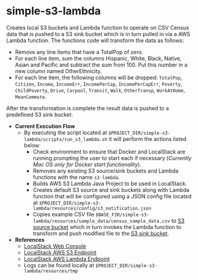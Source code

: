 # simple-s3-lambda
Creates local S3 buckets and Lambda function to operate on CSV Census data that is pushed to a S3 sink bucket which is in turn pulled in via a AWS Lambda function. The functions code will transform the data as follows:
- Remove any line items that have a TotalPop of zero.
- For each line item, sum the columns Hispanic, White, Black, Native, Asian and Pacific and subtract the sum from 100. Put this number in a new column named OtherEthnicity.
- For each line item, the following columns will be dropped: `TotalPop`, `Citizen`, `Income`, `IncomeErr`, `IncomePerCap`, `IncomePerCapErr`, `Poverty`, `ChildPoverty`, `Drive`, `Carpool`, `Transit`, `Walk`, `OtherTransp`, `WorkAtHome`, `MeanCommute`.

After the transformation is complete the result data is pushed to a predefined S3 sink bucket.

- **Current Execution Flow**
  - By executing the script located at `$PROJECT_DIR/simple-s3-lambda/scripts/run_s3_lambda.sh` it will perform the actions listed below:
    - Check environment to ensure that Docker and LocalStack are running prompting the user to start each if necessary (_Currently Mac OS only for Docker start functionality_).
    - Removes any existing S3 source/sink buckets and Lambda functions with the name `s3-lambda`.
    - Builds AWS S3 Lambda Java Project to be used in LocalStack.
    - Creates default S3 source and sink buckets along with Lambda function that will be configured using a JSON config file located at `$PROJECT_DIR/simple-s3-lambda/resources/config/s3_notification.json`
    - Copies example CSV file `$BASE_FIR/simple-s3-lambda/resources/sample_data/census_sample_data.csv` to [S3 source bucket](http://localhost:4572/source-bucket) which in turn invokes the Lambda function to transform and push modified file to the [S3 sink bucket](http://localhost:4572/sink-bucket).
- **References**
  - [LocalStack Web Console](http://localhost:8080)
  - [LocalStack AWS S3 Endpoint](http://localhost:4572)
  - [LocalStack AWS Lambda Endpoint](http://localhost:4574)
  - Logs can be found locally at `$PROJECT_DIR/simple-s3-lambda/resources/tmp`